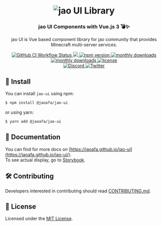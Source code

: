<h1 align="center">
  <img src="https://user-images.githubusercontent.com/23224932/114276380-51370e80-9a61-11eb-9c72-615340a4d4b8.png" alt="jao UI Library">
</h1>
<h3 align="center">jao UI Components with Vue.js 3 💣✨</h3>
<p align="center">
jao UI is Vue based component library for jao community that provides Minecraft multi-server services.
</p>

<p align="center">
  <a href="https://github.com/jaoafa/jao-ui/actions?query=workflow%3ACI">
    <img alt="GitHub CI Workflow Status" src="https://github.com/jaoafa/jao-ui/actions/workflows/ci.yml/badge.svg?branch=dev">
  </a>
  <a href="https://codecov.io/gh/jaoafa/jao-ui">
    <img src="https://codecov.io/gh/jaoafa/jao-ui/branch/dev/graph/badge.svg?token=4LPZ2OVF8N"/>
  </a>
  <a href="https://www.npmjs.com/package/@jaoafa/jao-ui">
    <img alt="npm version" src="https://badgen.net/npm/v/@jaoafa/jao-ui">
  </a>
  <a href="https://www.npmjs.com/package/@jaoafa/jao-ui">
    <img alt="monthly downloads" src="https://badgen.net/npm/dt/@jaoafa/jao-ui">
  </a>
  <a href="https://www.npmjs.com/package/@jaoafa/jao-ui">
    <img alt="monthly downloads" src="https://badgen.net/npm/dm/@jaoafa/jao-ui">
  </a>
  <a href="https://github.com/jaoafa/jao-ui/blob/main/LICENSE">
    <img alt="license" src="https://badgen.net/npm/license/@jaoafa/jao-ui">
  </a>
  <br>
  <a href="http://discord.gg/zEGrApgGfB">
    <img alt="Discord" src="https://badgen.net/discord/members/zEGrApgGfB">
  </a>
  <a href="https://twitter.com/jaoafa">
    <img alt="Twitter" src="https://badgen.net/twitter/follow/jaoafa">
  </a>
</p>

## 🚀 Install

You can install `jao-ui` using npm:

```bash
$ npm install @jaoafa/jao-ui
```

or using yarn:

```bash
$ yarn add @jaoafa/jao-ui
```

## 📖 Documentation

You can find for more docs on [https://jaoafa.github.io/jao-ui](https://jaoafa.github.io/jao-ui/).  
To see actual display, go to [Storybook](https://jaoui.vercel.app/).

## 🛠 Contributing

Developers interested in contributing should read [CONTRIBUTING.md](.github/CONTRIBUTING.md).

## 📑 License

Licensed under the [MIT License](https://opensource.org/licenses/MIT).
